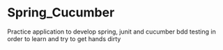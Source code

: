 # Spring_Cucumber
Practice application to develop spring, junit and cucumber bdd testing in order to learn and try to get hands dirty
